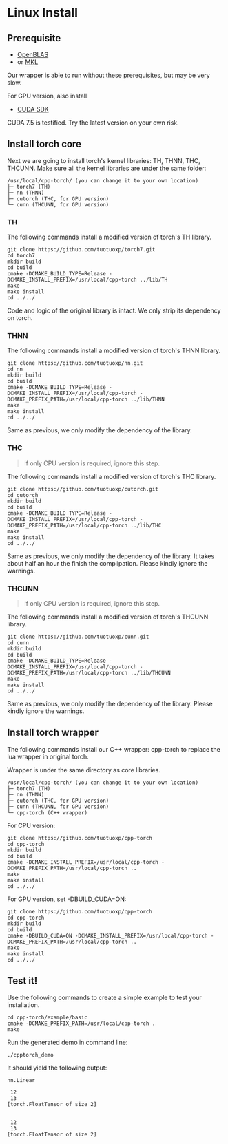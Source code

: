 # Linux Install

## Prerequisite
- [OpenBLAS](http://www.openblas.net/)
- or [MKL](https://software.intel.com/en-us/intel-mkl)

Our wrapper is able to run without these prerequisites, but may be very slow.

For GPU version, also install
- [CUDA SDK](https://developer.nvidia.com/cuda-75-downloads-archive)

CUDA 7.5 is testified. Try the latest version on your own risk.

## Install torch core
Next we are going to install torch's kernel libraries: TH, THNN, THC, THCUNN. Make sure all the kernel libraries are under the same folder:
```
/usr/local/cpp-torch/ (you can change it to your own location)
├─ torch7 (TH)
├─ nn (THNN)
├─ cutorch (THC, for GPU version)
└─ cunn (THCUNN, for GPU version)
```

### TH
The following commands install a modified version of torch's TH library.
```
git clone https://github.com/tuotuoxp/torch7.git
cd torch7
mkdir build
cd build
cmake -DCMAKE_BUILD_TYPE=Release -DCMAKE_INSTALL_PREFIX=/usr/local/cpp-torch ../lib/TH
make
make install
cd ../../
```
Code and logic of the original library is intact. We only strip its dependency on torch.

### THNN
The following commands install a modified version of torch's THNN library.
```
git clone https://github.com/tuotuoxp/nn.git
cd nn
mkdir build
cd build
cmake -DCMAKE_BUILD_TYPE=Release -DCMAKE_INSTALL_PREFIX=/usr/local/cpp-torch -DCMAKE_PREFIX_PATH=/usr/local/cpp-torch ../lib/THNN
make
make install
cd ../../
```
Same as previous, we only modify the dependency of the library.

### THC
> If only CPU version is required, ignore this step.

The following commands install a modified version of torch's THC library.
```
git clone https://github.com/tuotuoxp/cutorch.git
cd cutorch
mkdir build
cd build
cmake -DCMAKE_BUILD_TYPE=Release -DCMAKE_INSTALL_PREFIX=/usr/local/cpp-torch -DCMAKE_PREFIX_PATH=/usr/local/cpp-torch ../lib/THC
make
make install
cd ../../
```
Same as previous, we only modify the dependency of the library.
It takes about half an hour the finish the compilpation. Please kindly ignore the warnings.

### THCUNN
> If only CPU version is required, ignore this step.

The following commands install a modified version of torch's THCUNN library.
```
git clone https://github.com/tuotuoxp/cunn.git
cd cunn
mkdir build
cd build
cmake -DCMAKE_BUILD_TYPE=Release -DCMAKE_INSTALL_PREFIX=/usr/local/cpp-torch -DCMAKE_PREFIX_PATH=/usr/local/cpp-torch ../lib/THCUNN
make
make install
cd ../../
```
Same as previous, we only modify the dependency of the library.
Please kindly ignore the warnings.

## Install torch wrapper
The following commands install our C++ wrapper: cpp-torch to replace the lua wrapper in original torch.

Wrapper is under the same directory as core libraries.
```
/usr/local/cpp-torch/ (you can change it to your own location)
├─ torch7 (TH)
├─ nn (THNN)
├─ cutorch (THC, for GPU version)
├─ cunn (THCUNN, for GPU version)
└─ cpp-torch (C++ wrapper)
```

For CPU version:
```
git clone https://github.com/tuotuoxp/cpp-torch
cd cpp-torch
mkdir build
cd build
cmake -DCMAKE_INSTALL_PREFIX=/usr/local/cpp-torch -DCMAKE_PREFIX_PATH=/usr/local/cpp-torch ..
make
make install
cd ../../
```

For GPU version, set -DBUILD_CUDA=ON:
```
git clone https://github.com/tuotuoxp/cpp-torch
cd cpp-torch
mkdir build
cd build
cmake -DBUILD_CUDA=ON -DCMAKE_INSTALL_PREFIX=/usr/local/cpp-torch -DCMAKE_PREFIX_PATH=/usr/local/cpp-torch ..
make
make install
cd ../../
```

## Test it!
Use the following commands to create a simple example to test your installation.
```
cd cpp-torch/example/basic
cmake -DCMAKE_PREFIX_PATH=/usr/local/cpp-torch .
make
```
Run the generated demo in command line:
```
./cpptorch_demo
```
It should yield the following output:
```
nn.Linear

 12
 13
[torch.FloatTensor of size 2]


 12
 13
[torch.FloatTensor of size 2]
```
